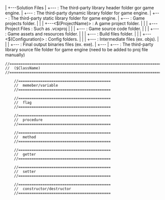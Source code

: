 <Solution Folder>
|
+---Solution Files
|
+---<include> : The third-party library header folder gor game engine.
|	
+---<dll> : The third-party dynamic library folder for game engine.
|	
+---<lib> : The third-party static library folder for game engine.
|
+---<projects> : Game projects folder.	
|	   	|
|		+---<$(ProjectName)> : A game project folder.
|		 		|
|		 		+---Project Files : Such as .vcxproj
|		 		|
|		 		+---<source> : Game source code folder.
|		 		|
|		 		+---<assets> : Game assets and resources folder.
|		 		|
|		 		+---<output> : Build files folder.
|		 		 		|
|		 		 		+---<$(Configuration)> : Config folders.
|		 		 		 		|
|		 		 		 		+---<build> : Intermediate files (ex. objs).
|		 		 		 		|
|		 		 		 		+---<bin> :  Final output binaries files (ex. exe).
|	
+---<docs>
|	
+---<src> : The third-party library source file folder for game engine (need to be added to proj file manually)


	//====================================================================================
	//	($ClassName)
	//====================================================================================

		//==========================================
		//	memeber/variable
		//==========================================
		
		//==========================================
		//	flag
		//==========================================
		
		//==========================================
		//	procedure
		//==========================================

		//==========================================
		//	method
		//==========================================

		//==========================================
		//	getter
		//==========================================

		//==========================================
		//	setter
		//==========================================

		//==========================================
		//	constructor/destructor
		//==========================================
		
		